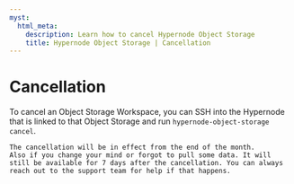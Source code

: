 ```yaml
---
myst:
  html_meta:
    description: Learn how to cancel Hypernode Object Storage
    title: Hypernode Object Storage | Cancellation
---
```


# Cancellation

To cancel an Object Storage Workspace, you can SSH into the Hypernode that is linked to that Object Storage and run `hypernode-object-storage cancel`.

```{note}
The cancellation will be in effect from the end of the month.
Also if you change your mind or forgot to pull some data. It will still be available for 7 days after the cancellation. You can always reach out to the support team for help if that happens.
```
